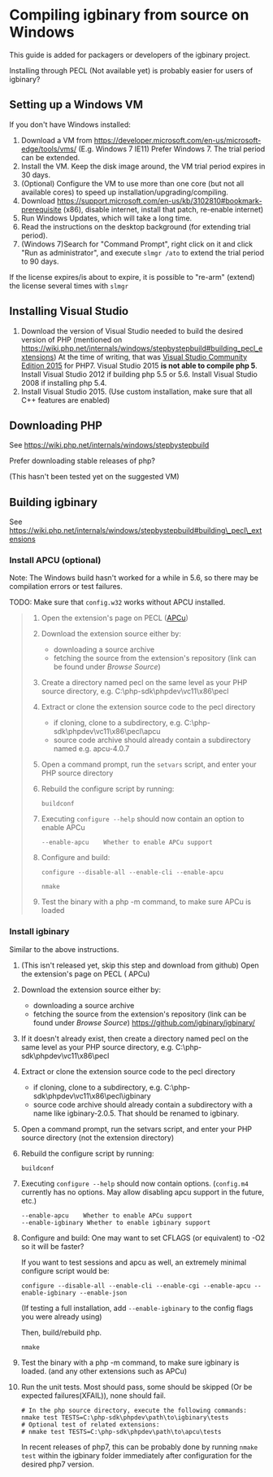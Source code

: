 Compiling igbinary from source on Windows
=========================================

This guide is added for packagers or developers of the igbinary project.

Installing through PECL (Not available yet) is probably easier for users of igbinary?

Setting up a Windows VM
-----------------------

If you don't have Windows installed:

1. Download a VM from https://developer.microsoft.com/en-us/microsoft-edge/tools/vms/ (E.g. Windows 7 IE11)
   Prefer Windows 7. The trial period can be extended.
2. Install the VM. Keep the disk image around, the VM trial period expires in 30 days.
3. (Optional) Configure the VM to use more than one core (but not all available cores) to speed up installation/upgrading/compiling.
4. Download https://support.microsoft.com/en-us/kb/3102810#bookmark-prerequisite (x86), disable internet, install that patch, re-enable internet)
5. Run Windows Updates, which will take a long time.
6. Read the instructions on the desktop background (for extending trial period).
7. (Windows 7)Search for "Command Prompt", right click on it and click "Run as administrator", and execute `slmgr /ato` to extend the trial period to 90 days.

If the license expires/is about to expire, it is possible to "re-arm" (extend) the license several times with `slmgr`

Installing Visual Studio
------------------------

1. Download the version of Visual Studio needed to build the desired version of PHP (mentioned on https://wiki.php.net/internals/windows/stepbystepbuild#building_pecl_extensions)
   At the time of writing, that was [Visual Studio Community Edition 2015](https://www.visualstudio.com/products/visual-studio-community-vs) for PHP7.
   Visual Studio 2015 **is not able to compile php 5**. Install Visual Studio 2012 if building php 5.5 or 5.6. Install Visual Studio 2008 if installing php 5.4.
2. Install Visual Studio 2015. (Use custom installation, make sure that all C++ features are enabled)

Downloading PHP
---------------

See https://wiki.php.net/internals/windows/stepbystepbuild

Prefer downloading stable releases of php?

(This hasn't been tested yet on the suggested VM)


Building igbinary
-----------------

See https://wiki.php.net/internals/windows/stepbystepbuild#building\_pecl\_extensions

### Install APCU (optional)

Note: The Windows build hasn't worked for a while in 5.6, so there may be compilation errors or test failures.

TODO: Make sure that `config.w32` works without APCU installed.

> 1. Open the extension's page on PECL ([APCu](https://pecl.php.net/package/APCu))
> 2. Download the extension source either by:
>
>    -    downloading a source archive
>    -    fetching the source from the extension's repository (link can be found under *Browse Source*)
> 3. Create a directory named pecl on the same level as your PHP source directory, e.g. C:\php-sdk\phpdev\vc11\x86\pecl
> 4. Extract or clone the extension source code to the pecl directory
>
>    - if cloning, clone to a subdirectory, e.g. C:\php-sdk\phpdev\vc11\x86\pecl\apcu
>    - source code archive should already contain a subdirectory named e.g. apcu-4.0.7
> 5. Open a command prompt, run the `setvars` script, and enter your PHP source directory
> 6. Rebuild the configure script by running:
>
>    ```
>    buildconf
>    ```
>
> 7. Executing `configure --help` should now contain an option to enable APCu
>
>    ```
>    --enable-apcu    Whether to enable APCu support
>    ```
>
> 8. Configure and build:
>
>    ```
>    configure --disable-all --enable-cli --enable-apcu
>    ```
>
>    ```
>    nmake
>    ```
>
> 9. Test the binary with a php -m command, to make sure APCu is loaded

### Install igbinary

Similar to the above instructions.

1. (This isn't released yet, skip this step and download from github)
   Open the extension's page on PECL ( APCu)
2. Download the extension source either by:

   -    downloading a source archive
   -    fetching the source from the extension's repository (link can be found under *Browse Source*)
        https://github.com/igbinary/igbinary/
3. If it doesn't already exist, then create a directory named pecl on the same level as your PHP source directory, e.g. C:\php-sdk\phpdev\vc11\x86\pecl
4. Extract or clone the extension source code to the pecl directory

   - if cloning, clone to a subdirectory, e.g. C:\php-sdk\phpdev\vc11\x86\pecl\igbinary
   - source code archive should already contain a subdirectory with a name like igbinary-2.0.5. That should be renamed to igbinary.
5. Open a command prompt, run the setvars script, and enter your PHP source directory (not the extension directory)
6. Rebuild the configure script by running:

   ```
   buildconf
   ```

7. Executing `configure --help` should now contain options.
   (`config.m4` currently has no options. May allow disabling apcu support in the future, etc.)

   ```
   --enable-apcu    Whether to enable APCu support
   --enable-igbinary Whether to enable igbinary support
   ```

8. Configure and build:
   One may want to set CFLAGS (or equivalent) to -O2 so it will be faster?

   If you want to test sessions and apcu as well, an extremely minimal configure script would be:

   ```
   configure --disable-all --enable-cli --enable-cgi --enable-apcu --enable-igbinary --enable-json
   ```

   (If testing a full installation, add `--enable-igbinary` to the config flags you were already using)

   Then, build/rebuild php.

   ```
   nmake
   ```

9. Test the binary with a php -m command, to make sure igbinary is loaded. (and any other extensions such as APCu)
10. Run the unit tests. Most should pass, some should be skipped (Or be expected failures(XFAIL)), none should fail.

    ```
    # In the php source directory, execute the following commands:
    nmake test TESTS=C:\php-sdk\phpdev\path\to\igbinary\tests
    # Optional test of related extensions:
    # nmake test TESTS=C:\php-sdk\phpdev\path\to\apcu\tests
    ```

    In recent releases of php7, this can be probably done by running `nmake test`
	within the igbinary folder immediately after configuration for the desired php7 version.
